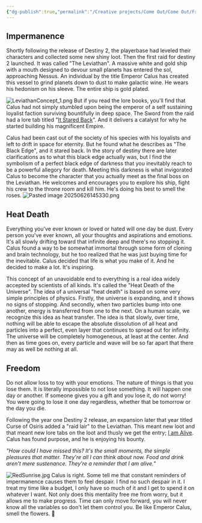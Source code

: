 ```yaml
---
{"dg-publish":true,"permalink":"/Creative projects/Come Out/Come Out/Frameworks/Everything is Impermanent/","tags":["come_out","CopingMechanism","philosophy"],"dgHomeLink":true,"dgShowBacklinks":true,"dgShowTags":true}
---
```


## Impermanence
Shortly following the release of Destiny 2, the playerbase had leveled their characters and collected some new shiny loot. Then the first raid for destiny 2 launched. It was called "The Leviathan". A massive white and gold ship with a mouth designed to devour small planets has entered the sol, approaching Nessus. An individual by the title Emperor Calus has created this vessel to grind planets down to dust to make galactic wine. He wears his hedonism on his sleeve. The entire ship is gold plated.

![LeviathanConcept_1.png](/img/user/Creative%20projects/Blog/LeviathanConcept_1.png)
But if you read the lore books, you'll find that Calus had not simply stumbled upon being the emperor of a self sustaining loyalist faction surviving bountifully in deep space. The Sword from the raid had a lore tab titled "[It Stared Back](https://www.ishtar-collective.net/entries/it-stared-back#emperor-calus)". And it delivers a catalyst for why he started building his magnificent Empire.

Calus had been cast out of the society of his species with his loyalists and left to drift in space for eternity. But he found what he describes as "The Black Edge", and it stared back. In the story of destiny there are later clarifications as to what this black edge actually was, but I find the symbolism of a perfect black edge of darkness that you inevitably reach to be a powerful allegory for death. Meeting this darkness is what invigorated Calus to become the character that you actually meet as the final boss on the Leviathan. He welcomes and encourages you to explore his ship, fight his crew to the throne room and kill him. He's doing his best to smell the roses.
![Pasted image 20250626145330.png](/img/user/Pasted%20image%2020250626145330.png)
## Heat Death
Everything you've ever known or loved or hated will one day be dust. Every person you've ever known, all your thoughts and aspirations and emotions. It's all slowly drifting toward that infinite deep and there's no stopping it. Calus found a way to be somewhat immortal through some form of cloning and brain technology, but he too realized that he was just buying time for the inevitable. Calus decided that life is what you make of it. And he decided to make a lot. It's inspiring.

This concept of an unavoidable end to everything is a real idea widely accepted by scientists of all kinds. It's called the "Heat Death of the Universe". The idea of a universal "heat death" is based on some very simple principles of physics. Firstly, the universe is expanding, and it shows no signs of stopping. And secondly, when two particles bump into one another, energy is transferred from one to the next. On a human scale, we recognize this idea as heat transfer. The idea is that slowly, over time, nothing will be able to escape the absolute dissolution of all heat and particles into a perfect, even layer that continues to spread out for infinity. The universe will be completely homogeneous, at least at the center. And then as time goes on, every particle and wave will be so far apart that there may as well be nothing at all.
## Freedom
Do not allow loss to toy with your emotions. The nature of things is that you lose them. It is literally impossible to not lose something. It will happen one day or another. If someone gives you a gift and you lose it, do not worry! You were going to lose it one day regardless, whether that be tomorrow or the day you die.

Following the year one Destiny 2 release, an expansion later that year titled Curse of Osiris added a "raid lair" to the Leviathan. This meant new loot and that meant new lore tabs on the loot and thusly we get the entry; [I am Alive](https://www.ishtar-collective.net/entries/i-am-alive). Calus has found purpose, and he is enjoying his bounty. 

*"How could I have missed this? It's the small moments, the simple pleasures that matter. They're all I can think about now. Food and drink aren't mere sustenance. They're a reminder that I am alive.*"

![RedSunrise.jpg](/img/user/RedSunrise.jpg)
Calus is right. Some tell me that constant reminders of impermanence causes them to feel despair. I find no such despair in it. I treat my time like a budget, I only have so much of it and I get to spend it on whatever I want. Not only does this mentality free me from worry, but it allows me to make progress. Time can only move forward, you will never know all the variables so don't let them control you. Be like Emperor Calus, smell the flowers. 🪻